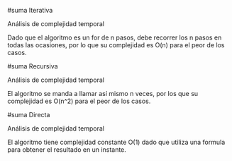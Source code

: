#suma Iterativa

Análisis de complejidad temporal

Dado que el algoritmo es un for de n pasos, debe recorrer los n pasos en todas las ocasiones, por lo que su complejidad es O(n) para el peor de los casos.

#suma Recursiva

Análisis de complejidad temporal

El algoritmo se manda a llamar así mismo n veces, por los que su complejidad es O(n^2) para el peor de los casos.

#suma Directa

Análisis de complejidad temporal

El algoritmo tiene complejidad constante O(1) dado que utiliza una formula para obtener el resultado en un instante.
